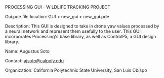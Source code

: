 PROCESSING GUI - WILDLIFE TRACKING PROJECT

Gui.pde file location:
GUI > new_gui > new_gui.pde

Description:
This GUI is designed to take in drone yaw values processed by a neural network and represent them usefully to the user. This GUI incorporates Processing's base library, as well as ControlP5, a GUI design library.

Name:
Augustus Soto

Contact:
ajsoto@calpoly.edu

Organization:
California Polytechnic State University, San Luis Obispo
